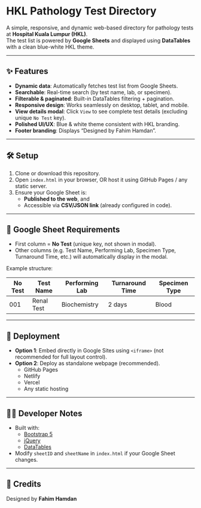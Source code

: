 # HKL Pathology Test Directory

A simple, responsive, and dynamic web-based directory for pathology tests at **Hospital Kuala Lumpur (HKL)**.  
The test list is powered by **Google Sheets** and displayed using **DataTables** with a clean blue-white HKL theme.

---

## ✨ Features
- **Dynamic data**: Automatically fetches test list from Google Sheets.
- **Searchable**: Real-time search (by test name, lab, or specimen).
- **Filterable & paginated**: Built-in DataTables filtering + pagination.
- **Responsive design**: Works seamlessly on desktop, tablet, and mobile.
- **View details modal**: Click `View` to see complete test details (excluding unique `No Test` key).
- **Polished UI/UX**: Blue & white theme consistent with HKL branding.
- **Footer branding**: Displays “Designed by Fahim Hamdan”.

---

## 🛠️ Setup

1. Clone or download this repository.
2. Open `index.html` in your browser, OR host it using GitHub Pages / any static server.
3. Ensure your Google Sheet is:
   - **Published to the web**, and
   - Accessible via **CSV/JSON link** (already configured in code).

---

## 📄 Google Sheet Requirements
- First column = **No Test** (unique key, not shown in modal).
- Other columns (e.g. Test Name, Performing Lab, Specimen Type, Turnaround Time, etc.) will automatically display in the modal.

Example structure:

| No Test | Test Name   | Performing Lab | Turnaround Time | Specimen Type |
|---------|------------|----------------|-----------------|---------------|
| 001     | Renal Test | Biochemistry   | 2 days          | Blood         |

---

## 🚀 Deployment
- **Option 1**: Embed directly in Google Sites using `<iframe>` (not recommended for full layout control).
- **Option 2**: Deploy as standalone webpage (recommended).
  - GitHub Pages
  - Netlify
  - Vercel
  - Any static hosting

---

## 👨‍💻 Developer Notes
- Built with:
  - [Bootstrap 5](https://getbootstrap.com/)
  - [jQuery](https://jquery.com/)
  - [DataTables](https://datatables.net/)
- Modify `sheetID` and `sheetName` in `index.html` if your Google Sheet changes.

---

## 📌 Credits
Designed by **Fahim Hamdan**  
